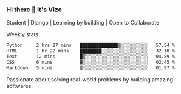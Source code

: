 ### Hi there 👋 It's Vizo

Student | Django | Learning by building | Open to Collaborate

Weekly stats
<!--START_SECTION:waka-->

```txt
Python     2 hrs 27 mins   ██████████████▒░░░░░░░░░░   57.54 %
HTML       1 hr 22 mins    ████████░░░░░░░░░░░░░░░░░   32.10 %
Text       12 mins         █▒░░░░░░░░░░░░░░░░░░░░░░░   04.89 %
CSS        6 mins          ▓░░░░░░░░░░░░░░░░░░░░░░░░   02.45 %
Markdown   5 mins          ▒░░░░░░░░░░░░░░░░░░░░░░░░   01.97 %
```

<!--END_SECTION:waka-->


Passionate about solving real-world problems by building amazing softwares.
